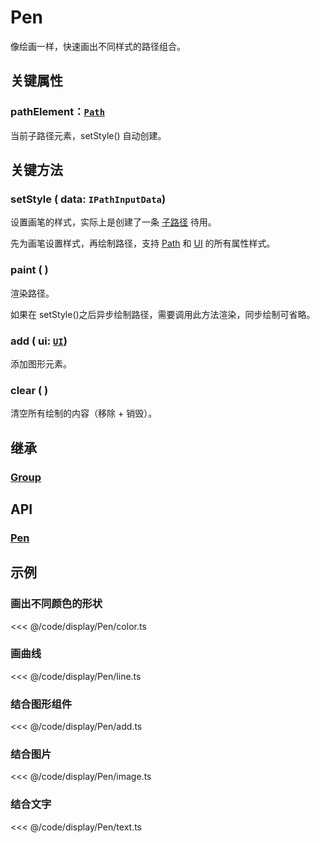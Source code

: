 <script setup>
import Case from '/component/Case.vue'
</script>

# Pen

像绘画一样，快速画出不同样式的路径组合。

<case name="Pen" editor=false></case>

## 关键属性

### pathElement：[`Path`](./Path.md)

当前子路径元素，setStyle() 自动创建。

## 关键方法

### setStyle ( data: `IPathInputData`)

设置画笔的样式，实际上是创建了一条 [子路径](./Path.md) 待用。

先为画笔设置样式，再绘制路径，支持 [Path](./Path.md) 和 [UI](./UI.md) 的所有属性样式。

### paint ( )

渲染路径。

如果在 setStyle()之后异步绘制路径，需要调用此方法渲染，同步绘制可省略。

### add ( ui: [`UI`](./UI.md))

添加图形元素。

### clear ( )

清空所有绘制的内容（移除 + 销毁）。

<!--@include: ../path/PathDrawer.md-->

## 继承

### [Group](./Group.md)

## API

### [Pen](/api/classes/Pen.md)

## 示例

<case name="Pen" index=0 editor=false></case>

### 画出不同颜色的形状

<<< @/code/display/Pen/color.ts

<case name="Pen" index=2 editor=false></case>

### 画曲线

<<< @/code/display/Pen/line.ts

<case name="Pen" index=3 editor=false></case>

### 结合图形组件

<<< @/code/display/Pen/add.ts

<case name="Pen" index=4 editor=false></case>

### 结合图片

<<< @/code/display/Pen/image.ts

<case name="Pen" index=5 editor=false></case>

### 结合文字

<<< @/code/display/Pen/text.ts
